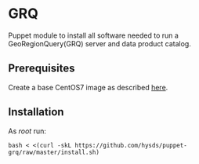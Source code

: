 # GRQ

Puppet module to install all software needed to run
a GeoRegionQuery(GRQ) server and data product catalog.


## Prerequisites
Create a base CentOS7 image as described [here](https://github.com/hysds/hysds-framework/wiki/Puppet-Automation#create-a-base-centos-7-image-for-installation-of-all-hysds-component-instances).


## Installation
As _root_ run:
```
bash < <(curl -skL https://github.com/hysds/puppet-grq/raw/master/install.sh)
```

